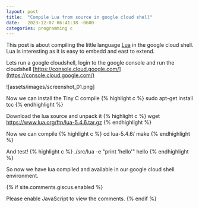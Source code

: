 ```yaml
---
layout: post
title:  "Compile Lua from source in google cloud shell"
date:   2023-12-07 06:41:38 -0600
categories: programming c 
---
```


This post is about compiling the little language [Lua](https://www.lua.org/download.html) in the google cloud shell. Lua is interesting as it is easy to embedd and east to extend.

Lets run a google cloudshell, login to the google console and run the cloudshell
[https://console.cloud.google.com/](https://console.cloud.google.com/)

![assets/images/screenshot_01.png]

Now we can install the Tiny C compile 
{% highlight c %}
sudo apt-get install tcc
{% endhighlight %}

Download the lua source and unpack it
{% highlight c %}
wget https://www.lua.org/ftp/lua-5.4.6.tar.gz
{% endhighlight %}

Now we can compile
{% highlight c %}
cd lua-5.4.6/
make
{% endhighlight %}

And test!
{% highlight c %}
./src/lua -e "print 'hello'"
hello
{% endhighlight %}

So now we have lua compiled and available in our google cloud shell environment.


{% if site.comments.giscus.enabled %}
<script src="https://giscus.app/client.js"
        data-repo="lyndon-samson/lyndon-samson"
        data-repo-id="R_kgDOK0ZHmw"
        data-category="Announcements"
        data-category-id="DIC_kwDOK0ZHm84CbdFx"
        data-mapping="pathname"
        data-strict="0"
        data-reactions-enabled="1"
        data-emit-metadata="0"
        data-input-position="bottom"
        data-theme="preferred_color_scheme"
        data-lang="en"
        crossorigin="anonymous"
        async>
</script>
<noscript>Please enable JavaScript to view the comments.</noscript>
{% endif %}


